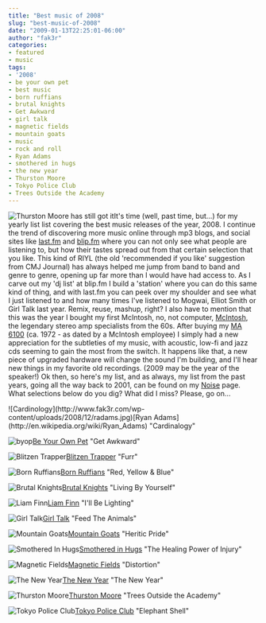 ```yaml
---
title: "Best music of 2008"
slug: "best-music-of-2008"
date: "2009-01-13T22:25:01-06:00"
author: "fak3r"
categories:
- featured
- music
tags:
- '2008'
- be your own pet
- best music
- born ruffians
- brutal knights
- Get Awkward
- girl talk
- magnetic fields
- mountain goats
- music
- rock and roll
- Ryan Adams
- smothered in hugs
- the new year
- Thurston Moore
- Tokyo Police Club
- Trees Outside the Academy
---
```


![Thurston Moore has still got it](http://www.fak3r.com/wp-content/uploads/2009/01/f-thurstonmoore.jpg)It's time (well, past time, but...) for my yearly list list covering the best music releases of the year, 2008.  I continue the trend of discovering more music online through mp3 blogs, and social sites like [last.fm](http://www.last.fm/user/fak3r) and [blip.fm](http://blip.fm/fak3r) where you can not only see what people are listening to, but how their tastes spread out from that certain selection that you like.  This kind of RIYL (the old 'recommended if you like' suggestion from CMJ Journal) has always helped me jump from band to band and genre to genre, opening up far more than I would have had access to.  As I carve out my 'dj list' at blip.fm I build a 'station' where you can do this same kind of thing, and with last.fm you can peek over my shoulder and see what I just listened to and how many times I've listened to Mogwai, Elliot Smith or Girl Talk last year.  Remix, reuse, mashup, right?  I also have to mention that this was the year I bought my first McIntosh, no, not computer, [McIntosh](http://www.mcintoshlabs.com/), the legendary stereo amp specialists from the 60s.  After buying my [MA 6100](http://www.berners.ch/McIntosh/en/MA6100.htm) (ca. 1972 - as dated by a McIntosh employee) I simply had a new appreciation for the subtleties of my music, with acoustic, low-fi and jazz cds seeming to gain the most from the switch.  It happens like that, a new piece of upgraded hardware will change the sound I'm building, and I'll hear new things in my favorite old recordings.  (2009 may be the year of the speaker!)  Ok then, so here's my list, and as always, my list from the past years, going all the way back to 2001, can be found on my [Noise](http://fak3r.com/noise) page.  What selections below do you dig?  What did I miss?  Please, go on...

<!-- more -->![Cardinology](http://www.fak3r.com/wp-content/uploads/2008/12/radams.jpg)[Ryan Adams](http://en.wikipedia.org/wiki/Ryan_Adams) "Cardinalogy"

![byop](http://www.fak3r.com/wp-content/uploads/2009/01/byop.jpg)[Be Your Own Pet](http://beyourownpet.net/site/) "Get Awkward"

![Blitzen Trapper](http://www.fak3r.com/wp-content/uploads/2009/01/blitzen-trapper.jpg)[Blitzen Trapper](http://blitzentrapper.net/) "Furr"

![Born Ruffians](http://www.fak3r.com/wp-content/uploads/2008/12/bornruff.jpg)[Born Ruffians](http://www.bornruffians.com) "Red, Yellow & Blue"

![Brutal Knights](http://www.fak3r.com/wp-content/uploads/2008/12/brutal.jpg)[Brutal Knights](http://www.myspace.com/brutalknights) "Living By Yourself"

![Liam Finn](http://www.fak3r.com/wp-content/uploads/2009/01/liam-finn-lightning.jpg)[Liam Finn](http://en.wikipedia.org/wiki/Liam_Finn) "I'll Be Lighting"

![Girl Talk](http://www.fak3r.com/wp-content/uploads/2008/12/girl.jpg)[Girl Talk](http://en.wikipedia.org/wiki/Girl_Talk_%28musician%29) "Feed The Animals"

![Mountain Goats](http://www.fak3r.com/wp-content/uploads/2008/12/goats.jpg)[Mountain Goats](http://en.wikipedia.org/wiki/Mountain_goat) "Heritic Pride"

![Smothered In Hugs](http://www.fak3r.com/wp-content/uploads/2008/12/hugs.jpg)[Smothered in Hugs](http://www.smotheredinhugs.com/) "The Healing Power of Injury"

![Magnetic Fields](http://www.fak3r.com/wp-content/uploads/2008/12/mag.jpg)[Magnetic Fields](http://www.houseoftomorrow.com) "Distortion"

![The New Year](http://www.fak3r.com/wp-content/uploads/2008/12/newyear.jpg)[The New Year](http://www.thenewyear.net) "The New Year"

![Thurston Moore](http://www.fak3r.com/wp-content/uploads/2008/12/moore.jpg)[Thurston Moore](http://www.myspace.com/treesoutside) "Trees Outside the Academy"

![Tokyo Police Club](http://www.fak3r.com/wp-content/uploads/2008/12/tpclub.jpg)[Tokyo Police Club](http://en.wikipedia.org/wiki/Tokyo_Police_Club) "Elephant Shell"
